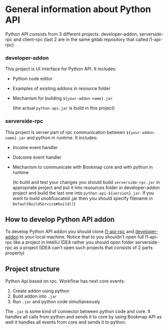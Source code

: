 # General information about Python API

Python API consists from 3 different projects: developer-addon, serverside-rpc
and client-rpc (last 2 are in the same gitlab repository that called l1-api-rpc)

### developer-addon

This project is UI interface for Python API. It includes:
- Python code editor
- Examples of existing addons in resource folder
- Mechanism for building `${your-addon-name}.jar`

  (the actual `python-api.jar` is build in this project)

### serverside-rpc

This project is server part of rpc communication between `${your-addon-name}.jar` and
python in runtime. It includes:
- Income event handler
- Outcome event handler
- Mechanism to communicate with Bookmap core and with python in runtime

  (to build and test your changes you should build `serverside-rpc.jar` in appropriate project and put
it into resources folder in developer-addon project and build the last one into `python-api-${version}.jar`.
If you want to build unobfuscated .jar then you should specify filename in `DefaultBuildService#build()`)


## How to develop Python API addon

To develop Python API addon you should clone [l1-api-rpc](https://gitlab.dev.bookmap.com/connectivity/l1-api-rpc)
and [developer-addon](https://gitlab.dev.bookmap.com/connectivity/developer-addon) to your local machine.
Notice that to you shouldn't open full l1-api-rpc like a project in IntelliJ IDEA rather you should open
folder serverside-rpc as a project (IDEA can't open such projects that consists of 2 parts properly)


## Project structure

Python Api based on rpc. Workflow has next core events:

1. Create addon using python
2. Build addon into `.jar`
3. Run `.jar` and python code simultaneously

The `.jar` is some kind of connector between python code and core. It handles all calls from python
and sends it to core by using Bookmap API as well it handles all events from core and sends it to python.
